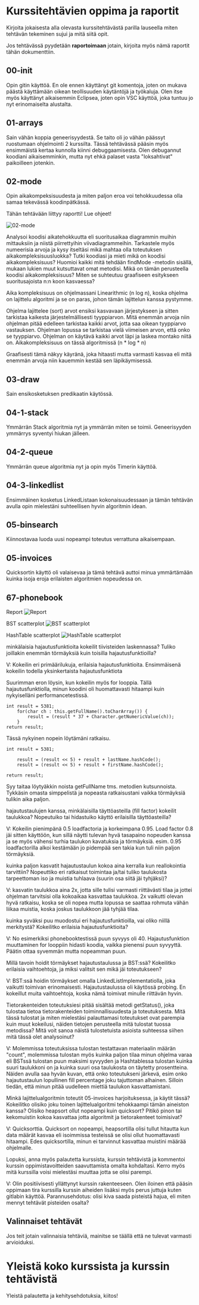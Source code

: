 # Kurssitehtävien oppima ja raportit

Kirjoita jokaisesta alla olevasta kurssitehtävästä parilla lauseella miten tehtävän tekeminen sujui ja mitä siitä opit.

Jos tehtävässä pyydetään **raportoimaan** jotain, kirjoita myös nämä raportit tähän dokumenttiin.

## 00-init
Opin gitin käyttöä. En ole ennen käyttänyt git komentoja, joten on mukava päästä käyttämään oikean teollisuuden käytäntöjä ja työkaluja.
Olen itse myös käyttänyt aikaisemmin Eclipsea, joten opin VSC käyttöä, joka tuntuu jo nyt erinomaiselta alustalta.

## 01-arrays
Sain vähän koppia geneerisyydestä. Se taito oli jo vähän päässyt ruostumaan ohjelmointi 2 kurssilta. Tässä tehtävässä pääsin myös ensimmäistä kertaa kunnolla kiinni debuggaamisesta. Olen debugannut koodiani aikaisemminkin, mutta nyt ehkä palaset vasta "loksahtivat" paikoilleen jotenkin.

## 02-mode
Opin aikakompeksisuudesta ja miten paljon eroa voi tehokkuudessa olla samaa tekevässä koodinpätkässä.

Tähän tehtävään liittyy raportti! Lue ohjeet!

![02-mode](../../../../../E:/koodaus/VSC/tira/tira-origin-2022/02-mode/02-mode.png)

Analysoi koodisi aikatehokkuutta eli suoritusaikaa diagrammin muihin mittauksiin ja niistä piirrettyihin viivadiagrammeihin. Tarkastele myös numeerisia arvoja ja kysy itseltäsi mikä mahtaa olla toteutuksen aikakompleksisuusluokka? Tutki koodiasi ja mieti mikä on koodisi aikakompleksisuus? Huomioi kaikki mitä tehdään findMode -metodin sisällä, mukaan lukien muut kutsuttavat omat metodisi. Mikä on tämän perusteella koodisi aikakompleksisuus? Miten se suhteutuu graafiseen esitykseen suoritusajoista n:n koon kasvaessa?

Aika kompleksisuus on ohjelmassani Linearithmic (n log n), koska ohjelma on lajittelu algoritmi ja se on paras, johon tämän lajittelun kanssa pystymme.

Ohjelma lajittelee (sort) arvot ensiksi kasvavaan järjestykseen ja sitten tarkistaa kaikesta järjestelmällisesti tyyppiarvon. Mitä enemmän arvoja niin ohjelman pitää edelleen tarkistaa kaikki arvot, jotta saa oikean tyyppiarvo vastauksen. Ohjelman lopussa se tarkistaa vielä viimeisen arvon, että onko se tyyppiarvo. Ohjelman on käytävä kaikki arvot läpi ja laskea montako niitä on. Aikakompleksisuus on tässä algoritmissä (n * log * n)

Graafisesti tämä näkyy käyränä, joka hitaasti mutta varmasti kasvaa eli mitä enemmän arvoja niin kauemmin kestää sen läpikäymisessä.


## 03-draw
Sain ensikosketuksen predikaatin käytössä. 

## 04-1-stack
Ymmärrän Stack algoritmia nyt ja ymmärrän miten se toimii. Geneerisyyden ymmärrys syventyi hiukan jälleen.

## 04-2-queue
Ymmärrän queue algoritmia nyt ja opin myös Timerin käyttöä. 

## 04-3-linkedlist
Ensimmäinen kosketus LinkedListaan kokonaisuudessaan ja tämän tehtävän avulla opin mielestäni suhteellisen hyvin algoritmin idean. 

## 05-binsearch
Kiinnostavaa luoda uusi nopeampi toteutus verrattuna aikaisempaan. 

## 05-invoices
Quicksortin käyttö oli valaisevaa ja tämä tehtävä auttoi minua ymmärtämään kuinka isoja eroja erilaisten algoritmien nopeudessa on.

## 67-phonebook

Report
![Report](67-phonebook/Report-67phonebook.png)

BST scatterplot
![BST scatterplot](67-phonebook/BSTscatterplot.png)

HashTable scatterplot
![HashTable scatterplot](67-phonebook/HashTablescatterplot.png)


minkälaisia hajautusfunktioita kokeilit tiivisteiden laskennassa? Tuliko joillakin enemmän törmäyksiä kuin toisilla hajautusfunktioilla?

V: Kokeilin eri primäärilukuja, erilaisia hajautusfunktioita. Ensimmäisenä kokeilin todella yksinkertaista hajautusfunktiota

Suurimman eron löysin, kun kokeilin myös for looppia.
Tällä hajautusfunktiolla, minun koodini oli huomattavasti hitaampi kuin nykyiselläni performancetestissä.

    int result = 5381;
        for(char ch : this.getFullName().toCharArray()) {
            result = (result * 37 + Character.getNumericValue(ch));
        }
    return result;

Tässä nykyinen nopein löytämäni ratkaisu. 

    int result = 5381;

        result = (result << 5) + result + lastName.hashCode();
        result = (result << 5) + result + firstName.hashCode();
        
    return result;

Syy taitaa löytyäkkin noista getFullName tms. metodien kutsunnoista. Tykkäsin omasta simppelistä ja nopeasta ratkaisustani vaikka törmäyksiä tulikin aika paljon.



hajautustaulujen kanssa, minkälaisilla täyttöasteilla (fill factor) kokeilit taulukkoa? Nopeutuiko tai hidastuiko käyttö erilaisilla täyttöasteilla?

V: Kokeilin pienimpänä 0.5 loadfactoria ja korkeimpana 0.95. Load factor 0.8 jäi sitten käyttöön, kun sillä näytti tulevan hyvä tasapaino nopeuden kanssa ja se myös vähensi turhia taulukon kavatuksia ja törmäyksiä. esim. 0.95 loadfactorilla alkoi kestämään jo pidempää sen takia kun tuli niin paljon törmäyksiä. 



kuinka paljon kasvatit hajautustaulun kokoa aina kerralla kun reallokointia tarvittiin? Nopeuttiko eri ratkaisut toimintaa ja/tai tuliko taulukosta tarpeettoman iso ja muistia tuhlaava (suurin osa siitä jäi tyhjäksi)?

V: kasvatin taulukkoa aina 2x, jotta sille tulisi varmasti riittävästi tilaa ja jottei ohjelman tarvitsisi olla kokoaikaa kasvattaa taulukkoa. 2x vaikutti olevan hyvä ratkaisu, koska se oli nopea mutta lopussa se saattaa rohmuta vähän liikaa muistia, koska joskus taulukkoon jää tyhjää tilaa.



kuinka syväksi puu muodostui eri hajautusfunktioilla, vai oliko niillä merkitystä? Kokeilitko erilaisia hajautusfunktioita?

V: No esimerkiksi phonebooktestissä puun syvyys oli 40. Hajautusfunktion muuttaminen for looppiin hidasti koodia, vaikka pienensi puun syvyyttä. Päätin ottaa syvemmän mutta nopeamman puun.



Millä tavoin hoidit törmäykset hajautustaulussa ja BST:ssä? Kokeilitko erilaisia vaihtoehtoja, ja miksi valitsit sen mikä jäi toteutukseen?

V: BST:ssä hoidin törmäykset omalla LinkedListImplementatiolla, joka vaikutti toimivan erinomaisesti. Hajautustaulussa oli käytössä probing. En kokeillut muita vaihtoehtoja, koska nämä toimivat minulle riittävän hyvin.



Tietorakenteiden toteutuksiesi pitää sisältää metodi getStatus(), joka tulostaa tietoa tietorakenteiden toiminnallisuudesta ja toteutuksesta. Mitä tässä tulostat ja miten mielestäsi palauttamasi toteutukset ovat parempia kuin muut kokeilusi, näiden tietojen perusteella mitä tulostat tuossa metodissa? Mitä voit sanoa näistä tulostetuista asioista suhteessa siihen mitä tässä olet analysoinut?

V: Molemmissa toteutuksissa tulostan testattavan materiaalin määrän "count", molemmissa tulostan myös kuinka paljon tilaa minun ohjelma varaa eli BSTssä tulostan puun maksimi syvyyden ja Hashtablessa tulostan kuinka suuri taulukkoni on ja kuinka suuri osa taulukosta on täytetty prosentteina. Näiden avulla saa hyvän kuvan, että onko toteutukseni järkevä, esim onko hajautustaulun lopullinen fill percentage joku tajuttoman alhainen. Silloin tiedän, että minun pitää uudelleen miettiä taulukon kasvattamistani.




Minkä lajittelualgoritmin toteutit 05-invoices harjoituksessa, ja käytit tässä? Kokeilitko olisiko joku toinen lajittelualgoritmi tehokkaampi tämän aineiston kanssa? Olisiko heapsort ollut nopeampi kuin quicksort? Pitikö pinon tai kekomuistin kokoa kasvattaa jotta algoritmit ja tietorakenteet toimisivat?

V: Quicksorttia. Quicksort on nopeampi, heapsortilla olisi tullut hitautta kun data määrät kasvaa eli isoimmissa testeissä se olisi ollut huomattavasti hitaampi. Edes quicksortilla, minun ei tarvinnut kasvattaa muistini määrää ohjelmalle. 



Lopuksi, anna myös palautetta kurssista, kurssin tehtävistä ja kommentoi kurssin oppimistavoitteiden saavuttamista omalta kohdaltasi. Kerro myös mitä kurssilla voisi mielestäsi muuttaa jotta se olisi parempi.

V: Olin positiivisesti yllättynyt kurssin rakenteeseen. Olen iloinen että pääsin oppimaan tira kurssilla kurssin aiheiden lisäksi myös perus juttuja kuten gitlabin käyttöä. Parannusehdotus: olisi kiva saada pisteistä hajua, eli miten mennyt tehtävät pisteiden osalta? 

## Valinnaiset tehtävät

Jos teit jotain valinnaisia tehtäviä, mainitse se täällä että ne tulevat varmasti arvioiduksi.

# Yleistä koko kurssista ja kurssin tehtävistä

Yleistä palautetta ja kehitysehdotuksia, kiitos!